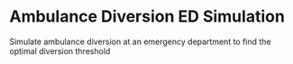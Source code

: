 # Ambulance Diversion ED Simulation
Simulate ambulance diversion at an emergency department to find the optimal diversion threshold
